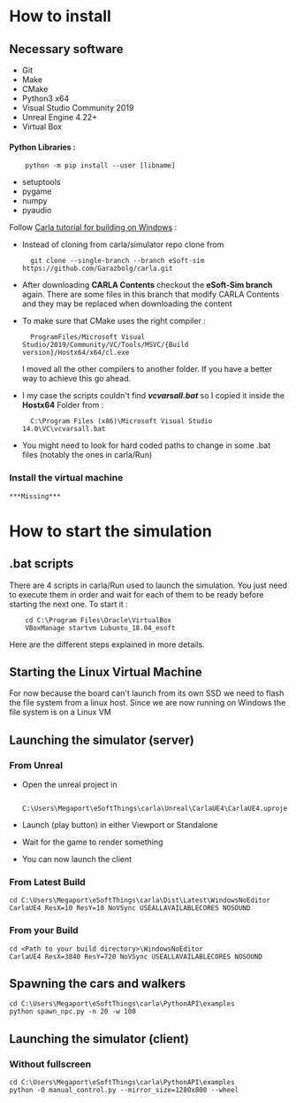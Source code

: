 # How to install
## Necessary software
- Git
- Make
- CMake
- Python3 x64
- Visual Studio Community 2019
- Unreal Engine 4.22+
- Virtual Box

#### Python Libraries :
		python -m pip install --user [libname]
- setuptools
- pygame
- numpy
- pyaudio

Follow [Carla tutorial for building on Windows](https://carla.readthedocs.io/en/latest/how_to_build_on_windows/) :
- Instead of cloning from carla/simulator repo clone from 
	
		git clone --single-branch --branch eSoft-sim https://github.com/Garazbolg/carla.git

- After downloading **CARLA Contents** checkout the **eSoft-Sim branch** again. There are some files in this branch that modify CARLA Contents and they may be replaced when downloading the content
- To make sure that CMake uses the right compiler :
  
		ProgramFiles/Microsoft Visual Studio/2019/Community/VC/Tools/MSVC/{Build version}/Hostx64/x64/cl.exe

	I moved all the other compilers to another folder. If you have a better way to achieve this go ahead.
- I my case the scripts couldn't find ***vcvarsall.bat*** so I copied it inside the **Hostx64** Folder from :

		C:\Program Files (x86)\Microsoft Visual Studio 14.0\VC\vcvarsall.bat
- You might need to look for hard coded paths to change in some .bat files (notably the ones in carla/Run)
  
### Install the virtual machine
	***Missing***
# How to start the simulation

## .bat scripts
There are 4 scripts in carla/Run used to launch the simulation. You just need to execute them in order and wait for each of them to be ready before starting the next one.
To start it : 

		cd C:\Program Files\Oracle\VirtualBox
		VBoxManage startvm Lubuntu_18.04_esoft
Here are the different steps explained in more details.

## Starting the Linux Virtual Machine
For now because the board can't launch from its own SSD we need to flash the file system from a linux host. Since we are now running on Windows the file system is on a Linux VM

## Launching the simulator (server)
### From Unreal
- Open the unreal project in

		C:\Users\Megaport\eSoftThings\carla\Unreal\CarlaUE4\CarlaUE4.uproject
- Launch (play button) in either Viewport or Standalone
- Wait for the game to render something
- You can now launch the client

### From Latest Build
	cd C:\Users\Megaport\eSoftThings\carla\Dist\Latest\WindowsNoEditor
	CarlaUE4 ResX=10 ResY=10 NoVSync USEALLAVAILABLECORES NOSOUND
### From your Build
	cd <Path to your build directory>\WindowsNoEditor
	CarlaUE4 ResX=3840 ResY=720 NoVSync USEALLAVAILABLECORES NOSOUND

	
## Spawning the cars and walkers
	cd C:\Users\Megaport\eSoftThings\carla\PythonAPI\examples
	python spawn_npc.py -n 20 -w 100

## Launching the simulator (client)
### Without fullscreen
	cd C:\Users\Megaport\eSoftThings\carla\PythonAPI\examples
	python -O manual_control.py --mirror_size=1280x800 --wheel